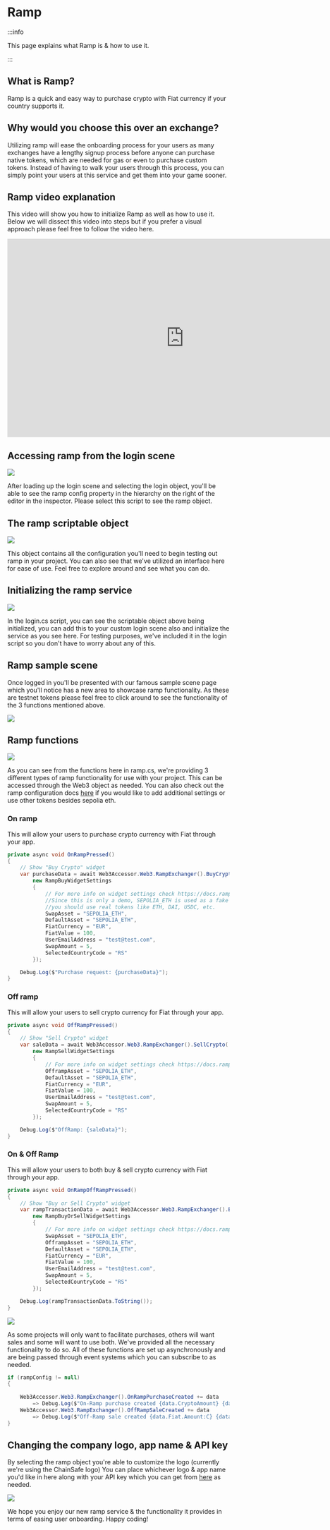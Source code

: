 ﻿---
slug: /current/ramp
sidebar_position: 15
sidebar_label: Ramp
---


# Ramp

:::info

This page explains what Ramp is & how to use it.

:::

## What is Ramp?

Ramp is a quick and easy way to purchase crypto with Fiat currency if your country supports it.

## Why would you choose this over an exchange?

Utilizing ramp will ease the onboarding process for your users as many exchanges have a lengthy signup process before anyone can purchase native tokens, which are needed for gas or even to purchase custom tokens. Instead of having to walk your users through this process, you can simply point your users at this service and get them into your game sooner.

## Ramp video explanation

This video will show you how to initialize Ramp as well as how to use it. Below we will dissect this video into steps but if you prefer a visual approach please feel free to follow the video here.

<iframe width="800" height="450" src="https://www.youtube.com/embed/FDZXrlusmi4?si=xQ5P4oKAy8rdJhvO" title="YouTube video player" frameborder="0" allow="accelerometer; autoplay; clipboard-write; encrypted-media; gyroscope; picture-in-picture" allowfullscreen></iframe>

## Accessing ramp from the login scene

![](v2Assets/RampLogin.png)

After loading up the login scene and selecting the login object, you'll be able to see the ramp config property in the hierarchy on the right of the editor in the inspector. Please select this script to see the ramp object.

## The ramp scriptable object

![](v2Assets/RampObject.png)

This object contains all the configuration you'll need to begin testing out ramp in your project. You can also see that we've utilized an interface here for ease of use. Feel free to explore around and see what you can do.

## Initializing the ramp service

![](v2Assets/RampInitializeService.png)

In the login.cs script, you can see the scriptable object above being initialized, you can add this to your custom login scene also and initialize the service as you see here. For testing purposes, we've included it in the login script so you don't have to worry about any of this.

## Ramp sample scene

Once logged in you'll be presented with our famous sample scene page which you'll notice has a new area to showcase ramp functionality. As these are testnet tokens please feel free to click around to see the functionality of the 3 functions mentioned above.

![](v2Assets/RampSample.png)

## Ramp functions

![](v2Assets/RampFunctionality.png)

As you can see from the functions here in ramp.cs, we're providing 3 different types of ramp functionality for use with your project. This can be accessed through the Web3 object as needed. You can also check out the ramp configuration docs [here](https://docs.ramp.network/configuration) if you would like to add additional settings or use other tokens besides sepolia eth.

### On ramp

This will allow your users to purchase crypto currency with Fiat through your app.

```csharp
private async void OnRampPressed()
{
    // Show "Buy Crypto" widget
    var purchaseData = await Web3Accessor.Web3.RampExchanger().BuyCrypto(
        new RampBuyWidgetSettings
        {
            // For more info on widget settings check https://docs.ramp.network/configuration
            //Since this is only a demo, SEPOLIA_ETH is used as a fake token. For production environment,
            //you should use real tokens like ETH, DAI, USDC, etc.
            SwapAsset = "SEPOLIA_ETH",
            DefaultAsset = "SEPOLIA_ETH",
            FiatCurrency = "EUR",
            FiatValue = 100,
            UserEmailAddress = "test@test.com",
            SwapAmount = 5,
            SelectedCountryCode = "RS"
        });

    Debug.Log($"Purchase request: {purchaseData}");
}
```

### Off ramp

This will allow your users to sell crypto currency for Fiat through your app.

```csharp
private async void OffRampPressed()
{
    // Show "Sell Crypto" widget
    var saleData = await Web3Accessor.Web3.RampExchanger().SellCrypto(
        new RampSellWidgetSettings
        {
            // For more info on widget settings check https://docs.ramp.network/configuration
            OfframpAsset = "SEPOLIA_ETH",
            DefaultAsset = "SEPOLIA_ETH",
            FiatCurrency = "EUR",
            FiatValue = 100,
            UserEmailAddress = "test@test.com",
            SwapAmount = 5,
            SelectedCountryCode = "RS"            
        });

    Debug.Log($"OffRamp: {saleData}");
}
```

### On & Off Ramp

This will allow your users to both buy & sell crypto currency with Fiat through your app.

```csharp
private async void OnRampOffRampPressed()
{
    // Show "Buy or Sell Crypto" widget
    var rampTransactionData = await Web3Accessor.Web3.RampExchanger().BuyOrSellCrypto(
        new RampBuyOrSellWidgetSettings
        {
            // For more info on widget settings check https://docs.ramp.network/configuration 
            SwapAsset = "SEPOLIA_ETH",
            OfframpAsset = "SEPOLIA_ETH",
            DefaultAsset = "SEPOLIA_ETH",
            FiatCurrency = "EUR",
            FiatValue = 100,
            UserEmailAddress = "test@test.com",
            SwapAmount = 5,
            SelectedCountryCode = "RS"
        });

    Debug.Log(rampTransactionData.ToString());
}
```

![](v2Assets/RampBuySell.png)

As some projects will only want to facilitate purchases, others will want sales and some will want to use both. We've provided all the necessary functionality to do so. All of these functions are set up asynchronously and are being passed through event systems which you can subscribe to as needed.

```csharp
if (rampConfig != null)
{
    
    Web3Accessor.Web3.RampExchanger().OnRampPurchaseCreated += data 
        => Debug.Log($"On-Ramp purchase created {data.CryptoAmount} {data.Asset.Name}");
    Web3Accessor.Web3.RampExchanger().OffRampSaleCreated += data
        => Debug.Log($"Off-Ramp sale created {data.Fiat.Amount:C} {data.Fiat.CurrencySymbol}");
}
```

## Changing the company logo, app name & API key

By selecting the ramp object you're able to customize the logo (currently we're using the ChainSafe logo) You can place whichever logo & app name you'd like in here along with your API key which you can get from [here](https://docs.ramp.network/configuration) as needed.

![](v2Assets/RampLogo.png)

We hope you enjoy our new ramp service & the functionality it provides in terms of easing user onboarding. Happy coding!